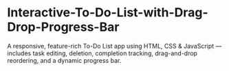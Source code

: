 # Interactive-To-Do-List-with-Drag-Drop-Progress-Bar
A responsive, feature-rich To-Do List app using HTML, CSS &amp; JavaScript — includes task editing, deletion, completion tracking, drag-and-drop reordering, and a dynamic progress bar.
